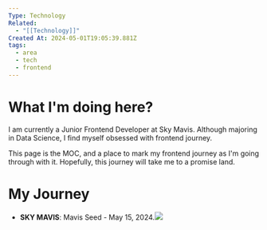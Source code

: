 ```yaml
---
Type: Technology
Related:
  - "[[Technology]]"
Created At: 2024-05-01T19:05:39.881Z
tags:
  - area
  - tech
  - frontend
---
```

# What I'm doing here?

I am currently a Junior Frontend Developer at Sky Mavis. Although majoring in Data Science, I find myself obsessed with frontend journey.

This page is the MOC, and a place to mark my frontend journey as I'm going through with it. Hopefully, this journey will take me to a promise land.

# My Journey

- **SKY MAVIS**: Mavis Seed - May 15, 2024.<img src="https://i.imgur.com/F5G8Jl3.png" />
